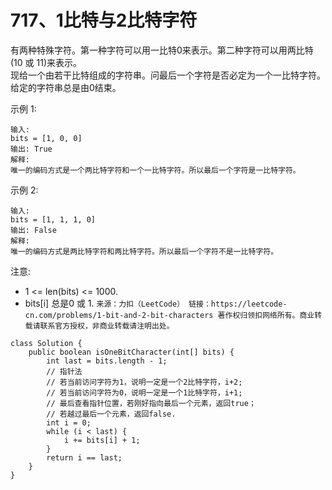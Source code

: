 717、1比特与2比特字符
===
有两种特殊字符。第一种字符可以用一比特0来表示。第二种字符可以用两比特(10 或 11)来表示。<br>
现给一个由若干比特组成的字符串。问最后一个字符是否必定为一个一比特字符。给定的字符串总是由0结束。<br>

示例 1:<br>
```
输入: 
bits = [1, 0, 0]
输出: True
解释: 
唯一的编码方式是一个两比特字符和一个一比特字符。所以最后一个字符是一比特字符。
```
示例 2:<br>
```
输入: 
bits = [1, 1, 1, 0]
输出: False
解释: 
唯一的编码方式是两比特字符和两比特字符。所以最后一个字符不是一比特字符。
```
注意:<br>
* 1 <= len(bits) <= 1000.
* bits[i] 总是0 或 1.
``
来源：力扣（LeetCode）
链接：https://leetcode-cn.com/problems/1-bit-and-2-bit-characters
著作权归领扣网络所有。商业转载请联系官方授权，非商业转载请注明出处。
``

```
class Solution {
    public boolean isOneBitCharacter(int[] bits) {
        int last = bits.length - 1;
        // 指针法
        // 若当前访问字符为1，说明一定是一个2比特字符，i+2;
        // 若当前访问字符为0，说明一定是一个1比特字符，i+1;
        // 最后查看指针位置，若刚好指向最后一个元素，返回true；
        // 若越过最后一个元素，返回false.
        int i = 0;
        while (i < last) {
            i += bits[i] + 1;
        }
        return i == last;
    }
}
```
